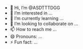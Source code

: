 - 👋 Hi, I’m @ASDTTTDGG
- 👀 I’m interested in ...
- 🌱 I’m currently learning ...
- 💞️ I’m looking to collaborate on ...
- 📫 How to reach me ...
- 😄 Pronouns: ...
- ⚡ Fun fact: ...

<!---
ASDTTTDGG/ASDTTTDGG is a ✨ special ✨ repository because its `README.md` (this file) appears on your GitHub profile.
You can click the Preview link to take a look at your changes.
--->
